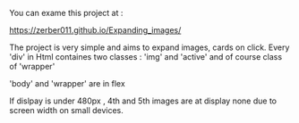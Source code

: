You can exame this project at : 

https://zerber011.github.io/Expanding_images/


The project is very simple and aims to expand images, cards on click. 
Every 'div' in Html containes two classes : 'img' and 'active' and of course class of 'wrapper' 

'body' and 'wrapper' are in flex

If dislpay is under 480px , 4th and 5th images are at display none
due to screen width on small devices. 
